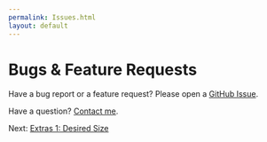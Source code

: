 ```yaml
---
permalink: Issues.html
layout: default
---
```


Bugs & Feature Requests
==

<!-- TEMPLATE START -->

Have a bug report or a feature request?  Please open a [GitHub Issue](https://github.com/charlesmchen/WeView2/issues). 

Have a question?  [Contact me](mailto:charlesmchen@gmail.com).


<!-- TEMPLATE END -->

<p class="nextLink">Next:  <a href="ExtrasDesiredSize.html">Extras 1: Desired Size</a></p>